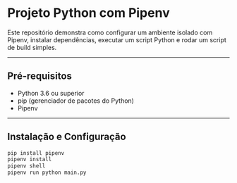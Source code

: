 # Projeto Python com Pipenv

Este repositório demonstra como configurar um ambiente isolado com Pipenv, instalar dependências, executar um script Python e rodar um script de build simples.

---

## Pré-requisitos

- Python 3.6 ou superior
- pip (gerenciador de pacotes do Python)
- Pipenv

---

## Instalação e Configuração

```bash
pip install pipenv
pipenv install
pipenv shell
pipenv run python main.py

```
